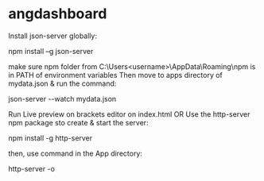 # angdashboard

Install json-server globally:

npm install –g json-server

make sure npm folder from C:\Users\<username>\AppData\Roaming\npm is in PATH of environment variables
Then move to apps directory of  mydata.json & run the command:

json-server --watch mydata.json


Run Live preview on brackets editor on index.html OR
Use the http-server npm package sto create & start the server:

npm install -g http-server

then, use command in the App directory:

http-server -o

